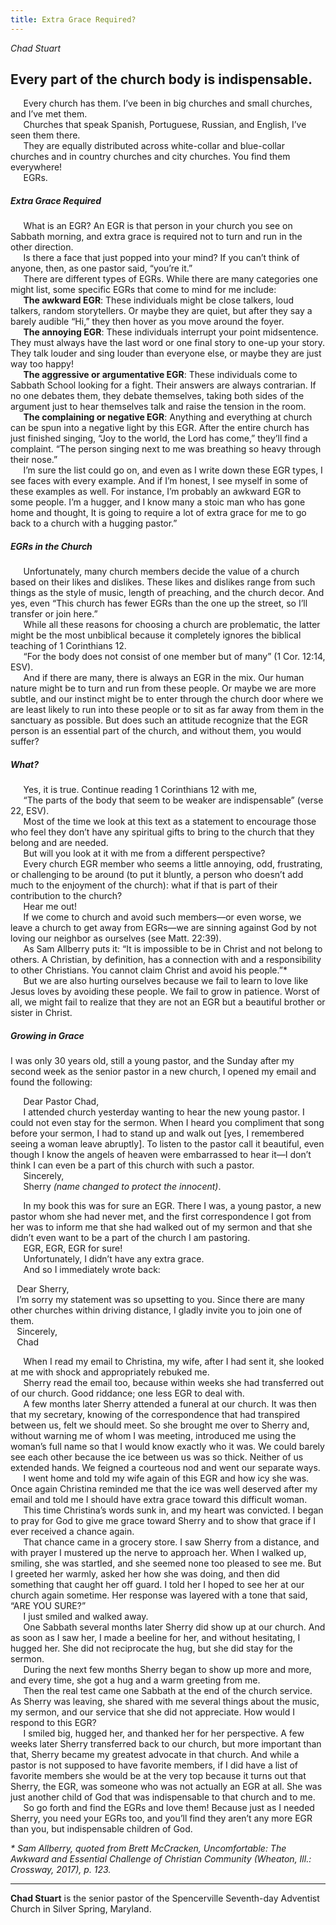 ```yaml
---
title: Extra Grace Required?
---
```


_Chad Stuart_

## Every part of the church body is indispensable.

⠀⠀Every church has them. I’ve been in big churches and small churches, and I’ve met them.\
⠀⠀Churches that speak Spanish, Portuguese, Russian, and English, I’ve seen them there.\
⠀⠀They are equally distributed across white-collar and blue-collar churches and in country churches and city churches. You find them everywhere!\
⠀⠀EGRs.

##### Extra Grace Required

⠀⠀What is an EGR? An EGR is that person in your church you see on Sabbath morning, and extra grace is required not to turn and run in the other direction.\
⠀⠀Is there a face that just popped into your mind? If you can’t think of anyone, then, as one pastor said, “you’re it.”\
⠀⠀There are different types of EGRs. While there are many categories one might list, some specific EGRs that come to mind for me include:\
⠀⠀**The awkward EGR**: These individuals might be close talkers, loud talkers, random storytellers. Or maybe they are quiet, but after they say a barely audible “Hi,” they then hover as you move around the foyer.\
⠀⠀**The annoying EGR**: These individuals interrupt your point midsentence. They must always have the last word or one final story to one-up your story. They talk louder and sing louder than everyone else, or maybe they are just way too happy!\
⠀⠀**The aggressive or argumentative EGR**: These individuals come to Sabbath School looking for a fight. Their answers are always contrarian. If no one debates them, they debate themselves, taking both sides of the argument just to hear themselves talk and raise the tension in the room.\
⠀⠀**The complaining or negative EGR**: Anything and everything at church can be spun into a negative light by this EGR. After the entire church has just finished singing, “Joy to the world, the Lord has come,” they’ll find a complaint. “The person singing next to me was breathing so heavy through their nose.”\
⠀⠀I’m sure the list could go on, and even as I write down these EGR types, I see faces with every example. And if I’m honest, I see myself in some of these examples as well. For instance, I’m probably an awkward EGR to some people. I’m a hugger, and I know many a stoic man who has gone home and thought, It is going to require a lot of extra grace for me to go back to a church with a hugging pastor.”

##### EGRs in the Church

⠀⠀Unfortunately, many church members decide the value of a church based on their likes and dislikes. These likes and dislikes range from such things as the style of music, length of preaching, and the church decor. And yes, even “This church has fewer EGRs than the one up the street, so I’ll transfer or join here.”\
⠀⠀While all these reasons for choosing a church are problematic, the latter might be the most unbiblical because it completely ignores the biblical teaching of 1 Corinthians 12.\
⠀⠀“For the body does not consist of one member but of many” (1 Cor. 12:14, ESV).\
⠀⠀And if there are many, there is always an EGR in the mix. Our human nature might be to turn and run from these people. Or maybe we are more subtle, and our instinct might be to enter through the church door where we are least likely to run into these people or to sit as far away from them in the sanctuary as possible. But does such an attitude recognize that the EGR person is an essential part of the church, and without them, you would suffer?

##### What?

⠀⠀Yes, it is true. Continue reading 1 Corinthians 12 with me,\
⠀⠀“The parts of the body that seem to be weaker are indispensable” (verse 22, ESV).\
⠀⠀Most of the time we look at this text as a statement to encourage those who feel they don’t have any spiritual gifts to bring to the church that they belong and are needed.\
⠀⠀But will you look at it with me from a different perspective?\
⠀⠀Every church EGR member who seems a little annoying, odd, frustrating, or challenging to be around (to put it bluntly, a person who doesn’t add much to the enjoyment of the church): what if that is part of their contribution to the church?\
⠀⠀Hear me out!\
⠀⠀If we come to church and avoid such members—or even worse, we leave a church to get away from EGRs—we are sinning against God by not loving our neighbor as ourselves (see Matt. 22:39).\
⠀⠀As Sam Allberry puts it: “It is impossible to be in Christ and not belong to others. A Christian, by definition, has a connection with and a responsibility to other Christians. You cannot claim Christ and avoid his people.”*\
⠀⠀But we are also hurting ourselves because we fail to learn to love like Jesus loves by avoiding these people. We fail to grow in patience. Worst of all, we might fail to realize that they are not an EGR but a beautiful brother or sister in Christ.

##### Growing in Grace

I was only 30 years old, still a young pastor, and the Sunday after my second week as the senior pastor in a new church, I opened my email and found the following:

⠀⠀Dear Pastor Chad,\
⠀⠀I attended church yesterday wanting to hear the new young pastor. I could not even stay for the sermon. When I heard you compliment that song before your sermon, I had to stand up and walk out [yes, I remembered seeing a woman leave abruptly]. To listen to the pastor call it beautiful, even though I know the angels of heaven were embarrassed to hear it—I don’t think I can even be a part of this church with such a pastor.\
⠀⠀Sincerely,\
⠀⠀Sherry _(name changed to protect the innocent)_.

⠀⠀In my book this was for sure an EGR. There I was, a young pastor, a new pastor whom she had never met, and the first correspondence I got from her was to inform me that she had walked out of my sermon and that she didn’t even want to be a part of the church I am pastoring.\
⠀⠀EGR, EGR, EGR for sure!\
⠀⠀Unfortunately, I didn’t have any extra grace.\
⠀⠀And so I immediately wrote back:

⠀Dear Sherry,\
⠀I’m sorry my statement was so upsetting to you. Since there are many other churches within driving distance, I gladly invite you to join one of them.\
⠀Sincerely,\
⠀Chad

⠀⠀When I read my email to Christina, my wife, after I had sent it, she looked at me with shock and appropriately rebuked me.\
⠀⠀Sherry read the email too, because within weeks she had transferred out of our church. Good riddance; one less EGR to deal with.\
⠀⠀A few months later Sherry attended a funeral at our church. It was then that my secretary, knowing of the correspondence that had transpired between us, felt we should meet. So she brought me over to Sherry and, without warning me of whom I was meeting, introduced me using the woman’s full name so that I would know exactly who it was. We could barely see each other because the ice between us was so thick. Neither of us extended hands. We feigned a courteous nod and went our separate ways.\
⠀⠀I went home and told my wife again of this EGR and how icy she was. Once again Christina reminded me that the ice was well deserved after my email and told me I should have extra grace toward this difficult woman.\
⠀⠀This time Christina’s words sunk in, and my heart was convicted. I began to pray for God to give me grace toward Sherry and to show that grace if I ever received a chance again.\
⠀⠀That chance came in a grocery store. I saw Sherry from a distance, and with prayer I mustered up the nerve to approach her. When I walked up, smiling, she was startled, and she seemed none too pleased to see me. But I greeted her warmly, asked her how she was doing, and then did something that caught her off guard. I told her I hoped to see her at our church again sometime. Her response was layered with a tone that said, “ARE YOU SURE?”\
⠀⠀I just smiled and walked away.\
⠀⠀One Sabbath several months later Sherry did show up at our church. And as soon as I saw her, I made a beeline for her, and without hesitating, I hugged her. She did not reciprocate the hug, but she did stay for the sermon.\
⠀⠀During the next few months Sherry began to show up more and more, and every time, she got a hug and a warm greeting from me.\
⠀⠀Then the real test came one Sabbath at the end of the church service. As Sherry was leaving, she shared with me several things about the music, my sermon, and our service that she did not appreciate. How would I respond to this EGR?\
⠀⠀I smiled big, hugged her, and thanked her for her perspective. A few weeks later Sherry transferred back to our church, but more important than that, Sherry became my greatest advocate in that church. And while a pastor is not supposed to have favorite members, if I did have a list of favorite members she would be at the very top because it turns out that Sherry, the EGR, was someone who was not actually an EGR at all. She was just another child of God that was indispensable to that church and to me.\
⠀⠀So go forth and find the EGRs and love them! Because just as I needed Sherry, you need your EGRs too, and you’ll find they aren’t any more EGR than you, but indispensable children of God.

_* Sam Allberry, quoted from Brett McCracken, Uncomfortable: The Awkward and Essential Challenge of Christian Community (Wheaton, Ill.: Crossway, 2017), p. 123._

---

**Chad Stuart** is the senior pastor of the Spencerville Seventh-day Adventist Church in Silver Spring, Maryland.
